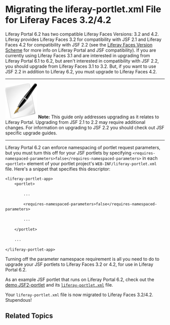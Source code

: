 # Migrating the liferay-portlet.xml File for Liferay Faces 3.2/4.2

Liferay Portal 6.2 has two compatible Liferay Faces Versions: 3.2 and 4.2.
Liferay provides Liferay Faces 3.2 for compatibility with JSF 2.1 and Liferay
Faces 4.2 for compatibility with JSF 2.2 (see the [Liferay Faces Version
Scheme](/develop/tutorials/-/knowledge_base/understanding-the-liferay-faces-version-scheme)
for more info on Liferay Portal and JSF compatibility). If you are currently
using Liferay Faces 3.1 and are interested in upgrading from Liferay Portal 6.1
to 6.2, but aren't interested in compatibility with JSF 2.2, you should upgrade
from Liferay Faces 3.1 to 3.2. But, if you want to use JSF 2.2 in addition to
Liferay 6.2, you must upgrade to Liferay Faces 4.2. 

<!-- Verify above link is correct, once Liferay Faces tutorials are published to
dev.liferay.com -Cody -->

---

 ![Note](../../images/tip.png) **Note:** This guide only addresses upgrading as
 it relates to Liferay Portal. Upgrading from JSF 2.1 to 2.2 may require
 additional changes. For information on upgrading to JSF 2.2 you should check
 out JSF specific upgrade guides. 

---

Liferay Portal 6.2 can enforce namespacing of portlet request parameters, but
you must turn this off for your JSF portlets by specifying
`<requires-namespaced-parameters>false</requires-namespaced-parameters>` in each
`<portlet>` element of your portlet project's `WEB-INF/liferay-portlet.xml`
file. Here's a snippet that specifies this descriptor: 

    <liferay-portlet-app>
        <portlet>

            ...

            <requires-namespaced-parameters>false</requires-namespaced-parameters>

            ...

        </portlet>

        ...

    </liferay-portlet-app>

Turning off the parameter namespace requirement is all you need to do to upgrade
your JSF portlets to Liferay Faces 3.2 or 4.2, for use in Liferay Portal 6.2. 

As an example JSF portlet that runs on Liferay Portal 6.2, check out the
[demo JSF2-portlet](https://github.com/liferay/liferay-faces/blob/3.2.x/demos/bridge/jsf2-portlet)
and its 
[`liferay-portlet.xml`](https://github.com/liferay/liferay-faces/blob/3.2.x/demos/bridge/jsf2-portlet/src/main/webapp/WEB-INF/liferay-portlet.xml)
file. 

Your `liferay-portlet.xml` file is now migrated to Liferay Faces 3.2/4.2.
Stupendous! 

## Related Topics

<!-- Add once JSF tutorials are finished. -Cody -->
